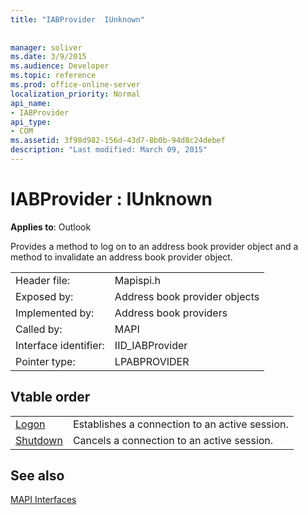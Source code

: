 ```yaml
---
title: "IABProvider  IUnknown"
 
 
manager: soliver
ms.date: 3/9/2015
ms.audience: Developer
ms.topic: reference
ms.prod: office-online-server
localization_priority: Normal
api_name:
- IABProvider
api_type:
- COM
ms.assetid: 3f98d982-156d-43d7-8b0b-94d8c24debef
description: "Last modified: March 09, 2015"
---
```


# IABProvider : IUnknown

  
  
**Applies to**: Outlook 
  
Provides a method to log on to an address book provider object and a method to invalidate an address book provider object.
  
|||
|:-----|:-----|
|Header file:  <br/> |Mapispi.h  <br/> |
|Exposed by:  <br/> |Address book provider objects  <br/> |
|Implemented by:  <br/> |Address book providers  <br/> |
|Called by:  <br/> |MAPI  <br/> |
|Interface identifier:  <br/> |IID_IABProvider  <br/> |
|Pointer type:  <br/> |LPABPROVIDER  <br/> |
   
## Vtable order

|||
|:-----|:-----|
|[Logon](iabprovider-logon.md) <br/> |Establishes a connection to an active session.  <br/> |
|[Shutdown](iabprovider-shutdown.md) <br/> |Cancels a connection to an active session.  <br/> |
   
## See also



[MAPI Interfaces](mapi-interfaces.md)

